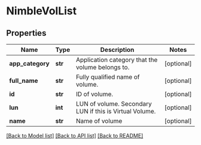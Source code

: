 # NimbleVolList

## Properties
Name | Type | Description | Notes
------------ | ------------- | ------------- | -------------
**app_category** | **str** | Application category that the volume belongs to. | [optional] 
**full_name** | **str** | Fully qualified name of volume. | [optional] 
**id** | **str** | ID of volume. | [optional] 
**lun** | **int** | LUN of volume. Secondary LUN if this is Virtual Volume. | [optional] 
**name** | **str** | Name of volume | [optional] 

[[Back to Model list]](../README.md#documentation-for-models) [[Back to API list]](../README.md#documentation-for-api-endpoints) [[Back to README]](../README.md)


